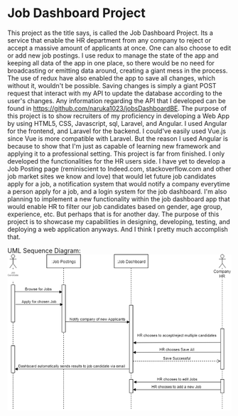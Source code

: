 # Job Dashboard Project

  This project as the title says, is called the Job Dashboard Project. Its a service that enable the HR department from any company to reject or accept a massive amount of applicants at once. One can also choose to edit or add new job postings. I use redux to manage the state of the app and keeping all data of the app in one place, so there would be no need for broadcasting or emitting data around, creating a giant mess in the process. The use of redux have also enabled the app to save all changes, which without it, wouldn't be possible. Saving changes is simply a giant POST request that interact with my API to update the database according to the user's changes. Any information regarding the API that I developed can be found in https://github.com/naruka1023/jobsDashboardBE.
  The purpose of this project is to show recruiters of my proficiency in developing a Web App by using HTML5, CSS, Javascript, sql, Laravel, and Angular. I used Angular for the frontend, and Laravel for the backend. I could've easily used Vue.js since Vue is more compatible with Laravel. But the reason I used Angular is because to show that I'm just as capable of learning new framework and applying it to a professional setting. 
  This project is far from finished. I only developed the functionalities for the HR users side. I have yet to develop a Job Posting page (reminiscient to Indeed.com, stackoverflow.com and other job market sites we know and love) that would let future job candidates apply for a job, a notification system that would notify a company everytime a person apply for a job, and a login system for the job dashboard. I'm also planning to implement a new functionality within the job dashboard app that would enable HR to filter our job candidates based on gender, age group, experience, etc. 
  But perhaps that is for another day. The purpose of this project is to showcase my capabilities in designing, developing, testing, and deploying a web application anyways. And I think I pretty much accomplish that. 
  
  
UML Sequence Diagram: <br>
![alt text](https://github.com/naruka1023/jobsDashboardFE/blob/master/sequenceDiagram.png)
